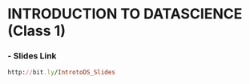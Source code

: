 # INTRODUCTION TO DATASCIENCE (Class 1)
### - Slides Link
```ruby
http://bit.ly/IntrotoDS_Slides
```
